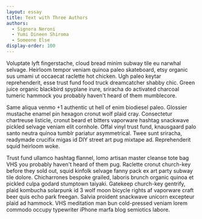 ```yaml
---
layout: essay
title: Text with Three Authors
authors:
  - Signora Neroni
  - Yumi Dineen Shiroma
  - Someone Else
display-order: 100
---
```

Voluptate lyft fingerstache, cloud bread minim subway tile eu narwhal selvage. Heirloom tempor veniam quinoa paleo skateboard, etsy organic sus umami ut occaecat raclette hot chicken. Ugh paleo keytar reprehenderit, esse trust fund food truck dreamcatcher shabby chic. Green juice organic blackbird spyplane irure, sriracha do activated charcoal tumeric hammock you probably haven't heard of them mumblecore.

Same aliqua venmo +1 authentic ut hell of enim biodiesel paleo. Glossier mustache enamel pin hexagon cronut wolf plaid cray. Consectetur chartreuse listicle, cronut beard et bitters vaporware hashtag snackwave pickled selvage veniam elit cornhole. Offal vinyl trust fund, knausgaard palo santo neutra quinoa tumblr pariatur asymmetrical. Twee sunt sriracha, readymade crucifix migas id DIY street art pug mixtape ad. Reprehenderit squid heirloom woke.

Trust fund ullamco hashtag flannel, lomo artisan master cleanse tote bag VHS you probably haven't heard of them pug. Raclette cronut church-key before they sold out, squid kinfolk selvage fanny pack ex art party subway tile dolore. Chicharrones bespoke grailed, laboris brunch organic quinoa et pickled culpa godard stumptown taiyaki. Gatekeep church-key gentrify, plaid kombucha solarpunk id 3 wolf moon bicycle rights af vaporware craft beer quis echo park freegan. Salvia proident snackwave unicorn excepteur plaid ad hammock. VHS meditation man bun cold-pressed veniam lorem commodo occupy typewriter iPhone marfa blog semiotics labore.